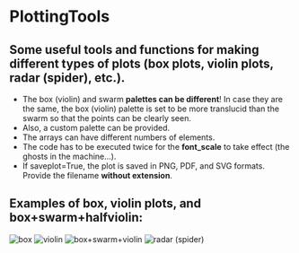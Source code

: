# PlottingTools
## Some useful tools and functions for making different types of plots (box plots, violin plots, radar (spider), etc.).

- The box (violin) and swarm **palettes can be different**! In case they are the same, the box (violin) palette is set to be more translucid than the swarm so that the points can be clearly seen.
- Also, a custom palette can be provided.
- The arrays can have different numbers of elements.
- The code has to be executed twice for the **font_scale** to take effect (the ghosts in the machine...).
- If saveplot=True, the plot is saved in PNG, PDF, and SVG formats. Provide the filename **without extension**.

## Examples of box, violin plots, and box+swarm+halfviolin:
![box](https://github.com/user-attachments/assets/2155d93e-4e5e-40fa-aa49-2c1dddb5bb21)
![violin](https://github.com/user-attachments/assets/ac34aca7-2eec-419c-bc9c-d9e1e72e842a)
![box+swarm+violin](https://github.com/user-attachments/assets/cbf84582-f7df-4bb9-a26d-78a13d5f1beb)
![radar (spider)](https://github.com/user-attachments/assets/032c0afd-6060-4137-916a-99d35b0592c5)
